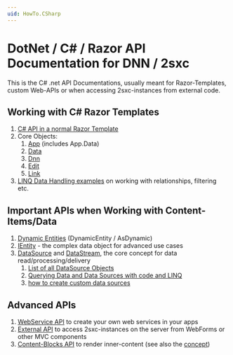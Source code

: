 ```yaml
---
uid: HowTo.CSharp
---
```

# DotNet / C# / Razor API Documentation for DNN / 2sxc

This is the C# .net API Documentations, usually meant for Razor-Templates, custom Web-APIs or when accessing 2sxc-instances from external code.

## Working with C# Razor Templates
1. [C# API in a normal Razor Template](Razor-Templates)
1. Core Objects:
    1. [App](xref:HowTo.DynamicCode.App) (includes App.Data)
    1. [Data](xref:HowTo.DynamicCode.Data)
    1. [Dnn](Razor-Dnn)
    1. [Edit](Razor-Edit)
    1. [Link](Razor-Link)
1. [LINQ Data Handling examples](DotNet-Query-Linq) on working with relationships, filtering etc.

## Important APIs when Working with Content-Items/Data
1. [Dynamic Entities](DotNet-DynamicEntity) (DynamicEntity / AsDynamic)
1. [IEntity](DotNet-Entity) - the complex data object for advanced use cases
1. [DataSource](xref:Specs.DataSources.DataSource) and [DataStream](xref:ToSic.Eav.DataSources.IDataStream), the core concept for data read/processing/delivery
    1. [List of all DataSource Objects](DotNet-DataSources-All)
    2. [Querying Data and Data Sources with code and LINQ](DotNet-Query-Linq)
    3. [how to create custom data sources](http://2sxc.org/en/blog/post/new-2sxc7-create-your-own-custom-datasource-for-visual-query)

## Advanced APIs
1. [WebService API](DotNet-WebApi) to create your own web services in your apps
1. [External API](DotNet-External-Use) to access 2sxc-instances on the server from WebForms or other MVC components
1. [Content-Blocks API](Razor-Content-Blocks) to render inner-content (see also the [concept](xref:Concepts.InnerContent))



